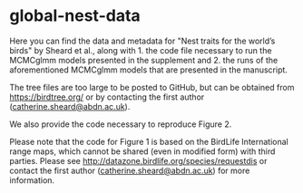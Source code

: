 # global-nest-data

Here you can find the data and metadata for "Nest traits for the world’s birds" by Sheard et al., along with 1. the code file necessary to run the MCMCglmm models presented in the supplement and 2. the runs of the aforementioned MCMCglmm models that are presented in the manuscript.

The tree files are too large to be posted to GitHub, but can be obtained from https://birdtree.org/ or by contacting the first author (catherine.sheard@abdn.ac.uk).

We also provide the code necessary to reproduce Figure 2.

Please note that the code for Figure 1 is based on the BirdLife International range maps, which cannot be shared (even in modified form) with third parties. Please see http://datazone.birdlife.org/species/requestdis or contact the first author (catherine.sheard@abdn.ac.uk) for more information.
